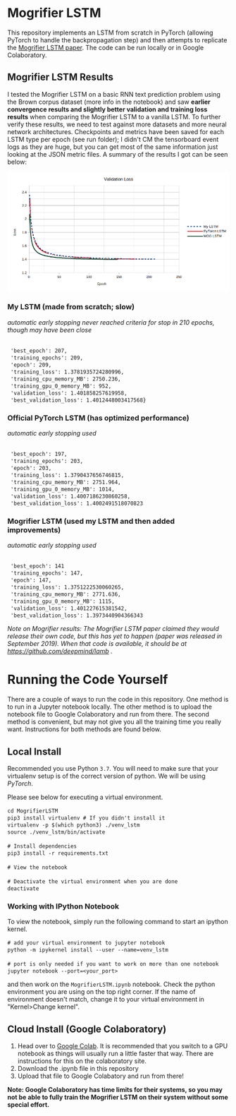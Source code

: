 # Mogrifier LSTM

This repository implements an LSTM from scratch in PyTorch (allowing PyTorch to handle the backpropagation step) and then attempts to replicate the [Mogrifier LSTM paper](https://arxiv.org/abs/1909.01792). The code can be run locally or in Google Colaboratory.

## Mogrifier LSTM Results

I tested the Mogrifier LSTM on a basic RNN text prediction problem using the Brown corpus dataset (more info in the notebook) and saw **earlier convergence results and slightly better validation and training loss results** when comparing the Mogrifier LSTM to a vanilla LSTM. To further verify these results, we need to test against more datasets and more neural network architectures. Checkpoints and metrics have been saved for each LSTM type per epoch (see run folder); I didn't CM the tensorboard event logs as they are huge, but you can get most of the same information just looking at the JSON metric files. A summary of the results I got can be seen below:

![LSTM validation loss comparison](lstm-comparison.png "LSTM comparison")

### My LSTM (made from scratch; slow)

*automatic early stopping never reached criteria for stop in 210 epochs, though may have been close*
<pre><code>
 'best_epoch': 207,
 'training_epochs': 209,
 'epoch': 209,
 'training_loss': 1.3781935724280996,
 'training_cpu_memory_MB': 2750.236,
 'training_gpu_0_memory_MB': 952,
 'validation_loss': 1.401858257619958,
 'best_validation_loss': 1.4012448003417568}
</code></pre>

### Official PyTorch LSTM (has optimized performance)

*automatic early stopping used*
<pre><code>
 'best_epoch': 197,
 'training_epochs': 203,
 'epoch': 203,
 'training_loss': 1.3790437656746815,
 'training_cpu_memory_MB': 2751.964,
 'training_gpu_0_memory_MB': 1014,
 'validation_loss': 1.4007186230860258,
 'best_validation_loss': 1.4002491518070823
</code></pre>

### Mogrifier LSTM (used my LSTM and then added improvements)

*automatic early stopping used*
<pre><code>
 'best_epoch': 141
 'training_epochs': 147,
 'epoch': 147,
 'training_loss': 1.3751222530060265,
 'training_cpu_memory_MB': 2771.636,
 'training_gpu_0_memory_MB': 1115,
 'validation_loss': 1.401227615381542,
 'best_validation_loss': 1.3973440904366343
</code></pre>

*Note on Mogrifier results: The Mogrifier LSTM paper claimed they would release their own code, but this has yet to happen (paper was released in September 2019). When that code is available, it should be at https://github.com/deepmind/lamb .*

# Running the Code Yourself

There are a couple of ways to run the code in this repository. One method is to run in a Jupyter notebook locally. The other method is to upload the notebook file to Google Colaboratory and run from there. The second method is convenient, but may not give you all the training time you really want. Instructions for both methods are found below.

## Local Install

Recommended you use Python `3.7`.
You will need to make sure that your virtualenv setup is of the correct version of python.
We will be using *PyTorch*.

Please see below for executing a virtual environment.

```shell
cd MogrifierLSTM
pip3 install virtualenv # If you didn't install it
virtualenv -p $(which python3) ./venv_lstm
source ./venv_lstm/bin/activate

# Install dependencies
pip3 install -r requirements.txt

# View the notebook

# Deactivate the virtual environment when you are done
deactivate
```

### Working with IPython Notebook

To view the notebook, simply run the following command to start an ipython kernel.

```shell
# add your virtual environment to jupyter notebook
python -m ipykernel install --user --name=venv_lstm

# port is only needed if you want to work on more than one notebook
jupyter notebook --port=<your_port>

```

and then work on the `MogrifierLSTM.ipynb` notebook.
Check the python environment you are using on the top right corner.
If the name of environment doesn't match, change it to your virtual environment in "Kernel>Change kernel".

## Cloud Install (Google Colaboratory)

1. Head over to [Google Colab](https://colab.research.google.com/). It is recommended that you switch to a GPU notebook as things will usually run a little faster that way. There are instructions for this on the colaboratory site.
2. Download the .ipynb file in this repository
3. Upload that file to Google Colabatory and run from there!

**Note: Google Colaboratory has time limits for their systems, so you may not be able to fully train the Mogrifier LSTM on their system without some special effort.**
